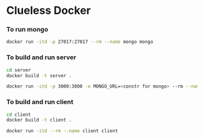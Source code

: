 # Clueless Docker

### To run mongo
``` bash
docker run -itd -p 27017:27017 --rm --name mongo mongo
```

### To build and run server
``` bash
cd server
docker build -t server .
```
``` bash
docker run -itd -p 3000:3000 -e MONGO_URL=<constr for mongo> --rm --name server server
```

### To build and run client
``` bash
cd client
docker build -t client .
```
``` bash
docker run -itd --rm --name client client
```